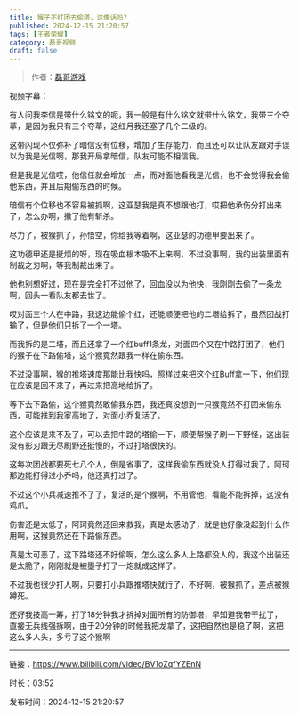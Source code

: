 ```yaml
---
title: 猴子不打团去偷塔，这像话吗?
published: 2024-12-15 21:20:57
tags: [王者荣耀]
category: 磊哥视频
draft: false
---
```



> 作者：[磊哥游戏](https://space.bilibili.com/268941858?spm_id_from=333.788.upinfo.head.click)

视频字幕：

有人问我李信是带什么铭文的呃，我一般是有什么铭文就带什么铭文，我带三个夺萃，是因为我只有三个夺萃，这红月我还塞了几个二级的。

这带闪现不仅弥补了暗信没有位移，增加了生存能力，而且还可以让队友跟对手误以为我是光信啊，那我开局拿暗信，队友可能不相信我。

但是我是光信哎，他信任就会增加一点，而对面他看我是光信，也不会觉得我会偷他东西，并且后期偷东西的时候。

暗信有个位移也不容易被抓啊，这亚瑟我是真不想跟他打，哎把他承伤分打出来了，怎么办啊，撤了他有斩杀。

尽力了，被猴抓了，孙悟空，你给我等着啊，这亚瑟的功德甲要出来了。

这功德甲还是挺烦的呀，现在吸血根本吸不上来啊，不过没事啊，我的出装里面有制裁之刃啊，等我制裁出来了。

他也别想好过，现在是完全打不过他了，回血没以为他快，我刚刚去偷了一条龙啊，回头一看队友都去世了。

哎对面三个人在中路，我这边能偷个红，还能顺便把他的二塔给拆了，虽然团战打输了，但是他们只拆了一个一塔。

而我拆的是二塔，而且还拿了一个红buff1条龙，对面四个又在中路打团了，他们的猴子在下路偷塔，这个猴竟然跟我一样在偷东西。

不过没事啊，猴的推塔速度那能比我快吗，照样过来把这个红Buff拿一下，他们现在应该是回不来了，再过来把高地给拆了。

等下去下路偷，这个猴竟然敢偷我东西，我还真没想到一只猴竟然不打团来偷东西，可能推到我家高地了，对面小乔复活了。

这个应该是来不及了，可以去把中路的塔偷一下，顺便帮猴子刷一下野怪，这出装没有影刃跟无尽刷野还挺慢的，不过打塔很快的。

这每次团战都要死七八个人，倒是省事了，这样我偷东西就没人打得过我了，阿珂那边能打得过小乔吗，他还真打过了。

不过这个小兵减速推不了了，复活的是个猴啊，不用管他，看能不能拆掉，这没有鸡爪。

伤害还是太低了，阿珂竟然还回来救我，真是太感动了，就是他好像没起到什么作用啊，这猴竟然还在下路偷东西。

真是太可恶了，这下路塔还不好偷啊，怎么这么多人上路都没人的，我这个出装还是太脆了，刚刚就是被墨子打了一炮就成这样了。

不过我也很少打人啊，只要打小兵跟推塔快就行了，不好啊，被猴抓了，差点被猴蹲死。

还好我技高一筹，打了18分钟我才拆掉对面所有的防御塔，早知道我带干扰了，直接无兵线强拆啊，由于20分钟的时候我把龙拿了，这把自然也是稳了啊，这把这么多人头，多亏了这个猴啊

---

链接：https://www.bilibili.com/video/BV1oZqfYZEnN

时长：03:52

发布时间：2024-12-15 21:20:57
